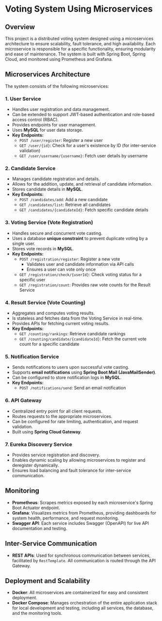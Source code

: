 # Voting System Using Microservices

## Overview
This project is a distributed voting system designed using a microservices architecture to ensure scalability, fault tolerance, and high availability. Each microservice is responsible for a specific functionality, ensuring modularity and ease of maintenance. The system is built with Spring Boot, Spring Cloud, and monitored using Prometheus and Grafana.

## Microservices Architecture
The system consists of the following microservices:

### 1. **User Service**
- Handles user registration and data management.
- Can be extended to support JWT-based authentication and role-based access control (RBAC).
- Provides endpoints for user management.
- Uses **MySQL** for user data storage.
- **Key Endpoints:**
  - `POST /user/register`: Register a new user
  - `GET /user/{id}`: Check for a user's existence by ID (for inter-service validation)
  - `GET /user/username/{username}`: Fetch user details by username

### 2. **Candidate Service**
- Manages candidate registration and details.
- Allows for the addition, update, and retrieval of candidate information.
- Stores candidate details in **MySQL**.
- **Key Endpoints:**
  - `POST /candidates/add`: Add a new candidate
  - `GET /candidates/list`: Retrieve all candidates
  - `GET /candidates/{candidateId}`: Fetch specific candidate details

### 3. **Voting Service (Vote Registration)**
- Handles secure and concurrent vote casting.
- Uses a database **unique constraint** to prevent duplicate voting by a single user.
- Stores vote records in **MySQL**.
- **Key Endpoints:**
  - `POST /registration/register`: Register a new vote
    - Validates user and candidate information via API calls
    - Ensures a user can vote only once
  - `GET /registration/check/{userId}`: Check voting status for a specific user
  - `GET /registration/count`: Provides raw vote counts for the Result Service

### 4. **Result Service (Vote Counting)**
- Aggregates and computes voting results.
- Is stateless and fetches data from the Voting Service in real-time.
- Provides APIs for fetching current voting results.
- **Key Endpoints:**
  - `GET /counting/rankings`: Retrieve candidate rankings
  - `GET /counting/candidate/{candidateId}`: Fetch the current vote count for a specific candidate

### 5. **Notification Service**
- Sends notifications to users upon successful vote casting.
- Supports **email notifications** using **Spring Boot Mail (JavaMailSender)**.
- Can be configured to store notification logs in **MySQL**.
- **Key Endpoints:**
  - `POST /notifications/send`: Send an email notification

### 6. **API Gateway**
- Centralized entry point for all client requests.
- Routes requests to the appropriate microservices.
- Can be configured for rate limiting, authentication, and request validation.
- Built using **Spring Cloud Gateway**.

### 7. **Eureka Discovery Service**
- Provides service registration and discovery.
- Enables dynamic scaling by allowing microservices to register and deregister dynamically.
- Ensures load balancing and fault tolerance for inter-service communication.

## Monitoring
- **Prometheus**: Scrapes metrics exposed by each microservice's Spring Boot Actuator endpoint.
- **Grafana**: Visualizes metrics from Prometheus, providing dashboards for system health, performance, and request monitoring.
- **Swagger API**: Each service includes Swagger (OpenAPI) for live API documentation and testing.

## Inter-Service Communication
- **REST APIs**: Used for synchronous communication between services, facilitated by `RestTemplate`. All communication is routed through the API Gateway.

## Deployment and Scalability
- **Docker**: All microservices are containerized for easy and consistent deployment.
- **Docker Compose**: Manages orchestration of the entire application stack for local development and testing, including all services, the database, and the monitoring tools.
